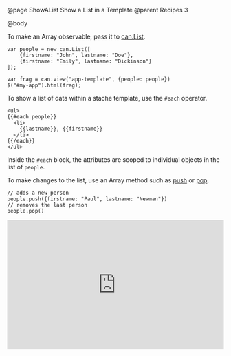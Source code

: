 @page ShowAList Show a List in a Template
@parent Recipes 3

@body

To make an Array observable, pass it to [can.List](../docs/can.List.html).

```
var people = new can.List([
	{firstname: "John", lastname: "Doe"},
	{firstname: "Emily", lastname: "Dickinson"}
]);

var frag = can.view("app-template", {people: people})
$("#my-app").html(frag);
```

To show a list of data within a stache template, use the `#each` operator.

```
<ul>
{{#each people}}
  <li>
	{{lastname}}, {{firstname}}
  </li>
{{/each}}
</ul>
```

Inside the `#each` block, the attributes are scoped to individual
objects in the list of `people`.

To make changes to the list, use an Array method such as
[push](/docs/can.List.prototype.push.html)
or [pop](/docs/can.List.prototype.pop.html).

```
// adds a new person
people.push({firstname: "Paul", lastname: "Newman"})
// removes the last person
people.pop()
```

<iframe width="100%" height="300" src="http://jsfiddle.net/donejs/Pgbpa/embedded/result,html,js/" allowfullscreen="allowfullscreen" frameborder="0"> </iframe>
